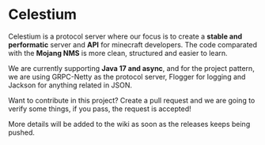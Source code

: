 # Celestium

Celestium is a protocol server where our focus is to create a **stable and performatic** server and **API** for minecraft developers.
The code comparated with the **Mojang NMS** is more clean, structured and easier to learn.

We are currently supporting **Java 17 and async**, and for the project pattern, we are using GRPC-Netty as the protocol server, Flogger for logging and Jackson
for anything related in JSON.

Want to contribute in this project?
Create a pull request and we are going to verify some things, if you pass, the request is accepted!

More details will be added to the wiki as soon as the releases keeps being pushed.
